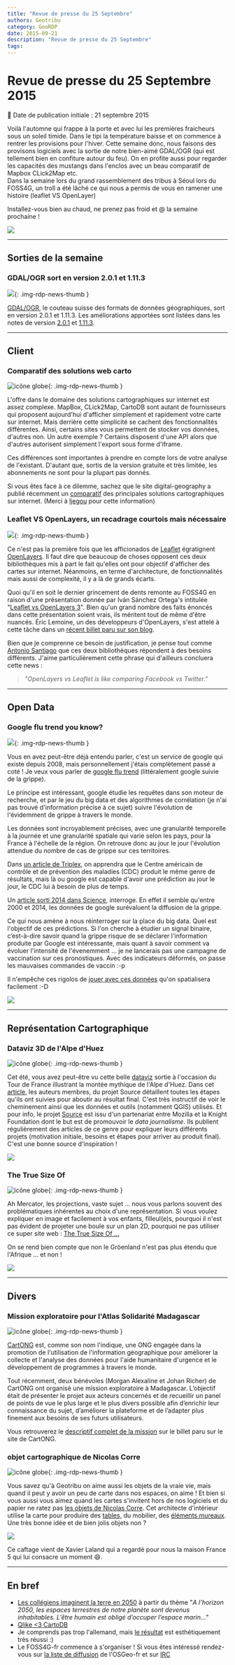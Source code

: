 ```yaml
---
title: "Revue de presse du 25 Septembre"
authors: Geotribu
category: GeoRDP
date: 2015-09-21
description: "Revue de presse du 25 Septembre"
tags:
---
```


# Revue de presse du 25 Septembre 2015

:calendar: Date de publication initiale : 21 septembre 2015

Voilà l'automne qui frappe à la porte et avec lui les premières fraicheurs sous un soleil timide. Dans le tipi la température baisse et on commence à rentrer les provisions pour l'hiver. Cette semaine donc, nous faisons des provisons logiciels avec la sortie de notre bien-aimé GDAL/OGR (qui est tellement bien en confiture autour du feu). On en profite aussi pour regarder les capacités des mustangs dans l'enclos avec un beau comparatif de Mapbox CLick2Map etc.  
Dans la semaine lors du grand rassemblement des tribus à Séoul lors du FOSS4G, un troll a été lâché ce qui nous a permis de vous en ramener une histoire (leaflet VS OpenLayer)  

Installez-vous bien au chaud, ne prenez pas froid et @ la semaine prochaine !

![](https://cdn.geotribu.fr/img/articles-blog-rdp/divers/Game-of-thrones-Winter-is-coming-lhiver-vient-vite.png)

----

## Sorties de la semaine

### GDAL/OGR sort en version 2.0.1 et 1.11.3

![](https://cdn.geotribu.fr/img/logos-icones/logiciels_librairies/gdal_0.png){: .img-rdp-news-thumb }

[GDAL/OGR](http://www.gdal.org/), le couteau suisse des formats de données géographiques, sort en version 2.0.1 et 1.11.3. Les améliorations apportées sont listées dans les notes de version [2.0.1](https://trac.osgeo.org/gdal/wiki/Release/2.0.1-News) et [1.11.3](https://trac.osgeo.org/gdal/wiki/Release/1.11.3-News).

----

## Client

### Comparatif des solutions web carto

![icône globe](https://cdn.geotribu.fr/img/internal/icons-rdp-news/world.png "icône globe"){: .img-rdp-news-thumb }

L'offre dans le domaine des solutions cartographiques sur internet est assez complexe. MapBox, CLick2Map, CartoDB sont autant de fournisseurs qui proposent aujourd'hui d'afficher simplement et rapidement votre carte sur internet. Mais derrière cette simplicité se cachent des fonctionnalités différentes. Ainsi, certains sites vous permettent de stocker vos données, d'autres non. Un autre exemple ? Certains disposent d'une API alors que d'autres autorisent simplement l'export sous forme d'iframe.

Ces différences sont importantes à prendre en compte lors de votre analyse de l'existant. D'autant que, sortis de la version gratuite et très limitée, les abonnements ne sont pour la plupart pas donnés.

Si vous êtes face à ce dilemme, sachez que le site digital-geography a publié récemment un [comparatif](http://www.digital-geography.com/create-maps-online-a-comparison-webmap-providers/#.Vf-ZXZffsSQ) des principales solutions cartographiques sur internet. (Merci à [ljegou](https://twitter.com/ljegou) pour cette information)

### Leaflet VS OpenLayers, un recadrage courtois mais nécessaire

![](https://cdn.geotribu.fr/img/coup_de_gueule.jpg){: .img-rdp-news-thumb }

Ce n'est pas la première fois que les afficionados de [Leaflet](http://leafletjs.com/) égratignent [OpenLayers](https://openlayers.org/). Il faut dire que beaucoup de choses opposent ces deux bibliothèques mis à part le fait qu'elles ont pour objectif d'afficher des cartes sur internet. Néanmoins, en terme d'architecture, de fonctionnalités mais aussi de complexité, il y a là de grands écarts.

Quoi qu'il en soit le dernier grincement de dents remonte au FOSS4G en raison d'une présentation donnée par Iván Sánchez Ortega's intitulée "[Leaflet vs OpenLayers 3](https://github.com/IvanSanchez/leaflet-vs-openlayers-slides)". Bien qu'un grand nombre des faits énoncés dans cette présentation soient vrais, ils méritent tout de même d'être nuancés. Éric Lemoine, un des développeurs d'OpenLayers, s'est attelé à cette tâche dans un [récent billet paru sur son blog](http://erilem.net/a-response-to-ivans-leaflet-vs-openlayers-talk.html).

Bien que je comprenne ce besoin de justification, je pense tout comme [Antonio Santiago](http://erilem.net/a-response-to-ivans-leaflet-vs-openlayers-talk.html#comment-2265202025) que ces deux bibliothèques répondent à des besoins différents. J'aime particulièrement cette phrase qui d'ailleurs concluera cette news :

> *"OpenLayers vs Leaflet is like comparing Facebook vs Twitter."*

----

## Open Data

### Google flu trend you know?

![](https://cdn.geotribu.fr/img/logos-icones/entreprises_association/google/google.webp){: .img-rdp-news-thumb }

Vous en avez peut-être déjà entendu parler, c'est un service de google qui existe depuis 2008, mais personnellement j'étais complètement passé a coté ! Je veux vous parler de [google flu trend](https://www.google.org/flutrends/about/) (littéralement google suivie de la grippe).  

Le principe est intéressant, google étudie les requêtes dans son moteur de recherche, et par le jeu du big data et des algorithmes de corrélation (je n'ai pas trouvé d'information précise à ce sujet) suivre l'évolution de l'évidemment de grippe à travers le monde.  

Les données sont incroyablement précises, avec une granularité temporelle à la journée et une granularité spatiale qui varie selon les pays, pour la France à l'échelle de la région. On retrouve donc au jour le jour l'évolution attendue du nombre de cas de grippe sur ces territoires.  

Dans [un article de Triplex](http://blogues.radio-canada.ca/triplex/2014/03/14/quand-google-flu-trend-eternue-le-big-data-senrhume/), on apprendra que le Centre américain de contrôle et de prévention des maladies (CDC) produit le même genre de résultats, mais là ou google est capable d'avoir une prédiction au jour le jour, le CDC lui à besoin de plus de temps.  

Un [article sorti 2014 dans Science](http://www.sciencemag.org/content/343/6176/1203), interroge. En effet il semble qu'entre 2000 et 2014, les données de google surévaluent la diffusion de la grippe.  

Ce qui nous amène à nous réinterroger sur la place du big data. Quel est l'objectif de ces prédictions. Si l'on cherche à étudier un signal binaire, c’est-à-dire savoir quand la grippe risque de se déclarer l'information produite par Google est intéressante, mais quant à savoir comment va évoluer l'intensité de l'évenemment ... je ne lancerais pas une campagne de vaccination sur ces pronostiques. Avec des indicateurs déformés, on passe les mauvaises commandes de vaccin :-p  

Il n'empêche ces rigolos de [jouer avec ces données](https://github.com/ElCep/bazaRd/blob/master/flu-ggTrend/script/maps-epidemie.R) qu'on spatialisera facilement :-D

![](https://cdn.geotribu.fr/img/articles-blog-rdp/divers/trois-dates.png)

----

## Représentation Cartographique

### Dataviz 3D de l'Alpe d'Huez

![icône globe](https://cdn.geotribu.fr/img/internal/icons-rdp-news/world.png "icône globe"){: .img-rdp-news-thumb }

Cet été, vous avez peut-être vu cette belle [dataviz](http://www.theguardian.com/sport/ng-interactive/2015/jul/23/tour-de-france-the-climb-of-alpe-dhuez-interactive) sortie à l'occasion du Tour de France illustrant la montée mythique de l'Alpe d'Huez. Dans cet [article](https://source.opennews.org/en-US/articles/how-we-made-3d-tour-de-france/), les auteurs membres, du projet Source détaillent toutes les étapes qu'ils ont suivies pour aboutir au résultat final. C'est très instructif de voir le cheminement ainsi que les données et outils (notamment QGIS) utilisés. Et pour info, le projet [Source](https://source.opennews.org/en-US/) est issu d'un partenariat entre Mozilla et la Knight Foundation dont le but est de promouvoir le *data journalisme*. Ils publient régulièrement des articles de ce genre pour expliquer leurs différents projets (motivation initiale, besoins et étapes pour arriver au produit final). C'est une bonne source d'inspiration !

![](https://cdn.geotribu.fr/img/articles-blog-rdp/divers/guardian.jpg)

### The True Size Of

![icône globe](https://cdn.geotribu.fr/img/internal/icons-rdp-news/world.png "icône globe"){: .img-rdp-news-thumb }

Ah Mercator, les projections, vaste sujet ... nous vous parlons souvent des problématiques inhérentes au choix d'une représentation. Si vous voulez expliquer en image et facilement à vos enfants, filleul(e)s, pourquoi il n'est pas évident de projeter une boule sur un plan 2D, pourquoi ne pas utiliser ce super site web : [The True Size Of ...](http://thetruesize.com/)

On se rend bien compte que non le Gröenland n'est pas plus étendu que l'Afrique ... et non !

[![](https://cdn.geotribu.fr/img/articles-blog-rdp/capture-ecran/truesize.png)](http://thetruesize.com/)

----

## Divers

### Mission exploratoire pour l'Atlas Solidarité Madagascar

![icône globe](https://cdn.geotribu.fr/img/internal/icons-rdp-news/world.png "icône globe"){: .img-rdp-news-thumb }

[CartONG](http://cartong.org/) est, comme son nom l'indique, une ONG engagée dans la promotion de l'utilisation de l'information géographique pour améliorer la collecte et l'analyse des données pour l'aide humanitaire d'urgence et le développement de programmes à travers le monde.

Tout récemment, deux bénévoles (Morgan Alexaline et Johan Richer) de CartONG ont organisé une mission exploratoire à Madagascar. L’objectif était de présenter le projet aux acteurs concernés et de recueillir un panel de points de vue le plus large et le plus divers possible afin d’enrichir leur connaissance du sujet, d’améliorer la plateforme et de l’adapter plus finement aux besoins de ses futurs utilisateurs.

Vous retrouverez le [descriptif complet de la mission](http://cartong.org/fr/volunteers/blog/mission-exploratoire-pour-latlas-solidarit%C3%A9-madagascar-un-succ%C3%A8s-qui-ouvre-des) sur le billet paru sur le site de CartONG.

### objet cartographique de Nicolas Corre

![icône globe](https://cdn.geotribu.fr/img/internal/icons-rdp-news/world.png "icône globe"){: .img-rdp-news-thumb }

Vous savez qu'à Geotribu on aime aussi les objets de la vraie vie, mais quand il peut y avoir un peu de carte dans nos espaces, on aime ! Et bien si vous aussi vous aimez quand les cartes s'invitent hors de nos logiciels et du papier ne ratez pas [les objets de Nicolas Corre](http://www.nicolascorre.com/index.html). Cet architecte d'intérieur utilise la carte pour produire des [tables,](http://www.nicolascorre.com/accessoires-pour-la-table-tableware.html) du mobilier, des [éléments mureaux](http://www.nicolascorre.com/element-muraux-wall-elements.html). Une très bonne idée et de bien jolis objets non ?

![](https://cdn.geotribu.fr/img/articles-blog-rdp/divers/2objets_nicolas_corre.jpg)

Ce caftage vient de Xavier Laland qui a regardé pour nous la maison France 5 qui lui consacre un moment :smile:.

----

## En bref

- [Les collégiens imaginent la terre en 2050](http://www.pacha-cartographie.com/la-terre-en-2050/) à partir du thème "*A l’horizon 2050, les espaces terrestres de notre planète sont devenus inhabitables. L’être humain est obligé d’occuper l’espace marin…*"
- [Qlike <3 CartoDB](http://blog.cartodb.com/CartoQlik/)
- Je comprends pas trop l'allemand, mais [le résultat](http://interaktiv.morgenpost.de/laermkarte-berlin/) est esthétiquement très réussi :)
- Le FOSS4G-fr commence à s'organiser ! Si vous êtes intéressé rendez-vous sur [la liste de diffusion](http://lists.osgeo.org/listinfo/francophone) de l'OSGeo-fr et sur [IRC](http://osgeo.asso.fr/content/osgeo-fr-irc-chat)
